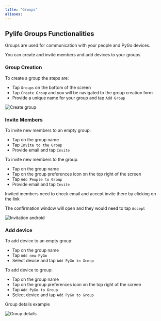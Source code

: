 ```yaml
---
title: "Groups"
aliases:
---
```


## Pylife Groups Functionalities

Groups are used for communication with your people and PyGo devices.

You can create and invite members and add devices to your groups.

### Group Creation

To create a group the steps are:

* Tap `Groups` on the bottom of the screen
* Tap `Create Group` and you will be navigated to the group creation form
* Provide a unique name for your group and tap `Add Group`

![Create group](/gitbook/assets/pylife/groups/add_group_android.jpg)

### Invite Members

To invite new members to an empty group:

* Tap on the group name
* Tap `Invite to the Group`
* Provide email and tap `Invite`

To invite new members to the group:

* Tap on the group name
* Tap on the group preferences icon on the top right of the screen
* Tap `Add People to Group`
* Provide email and tap `Invite`

Invited members need to check email and accept invite there by clicking on the link

The confirmation window will open and they would need to tap `Accept`

![Invitation android](/gitbook/assets/pylife/groups/invitation_android.jpg)

### Add device

To add device to an empty group:

* Tap on the group name
* Tap `Add new PyGo`
* Select device and tap `Add PyGo to Group`

To add device to group:

* Tap on the group name
* Tap on the group preferences icon on the top right of the screen
* Tap `Add PyGo to Group`
* Select device and tap `Add PyGo to Group`

Group details example

![Group details](/gitbook/assets/pylife/groups/group_details.png)
